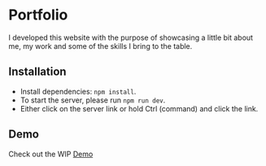# Portfolio
I developed this website with the purpose of showcasing a little bit about me, my work and some of the skills I bring to the table.

## Installation
- Install dependencies: `npm install`.
- To start the server, please run `npm run dev`.
- Either click on the server link or hold Ctrl (command) and click the link.

## Demo
Check out the WIP [Demo](https://anfvc.onrender.com)

